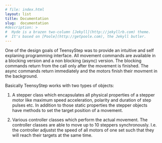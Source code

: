 ```yaml
---
# file: index.html
layout: list
title: Documentation
slug:  documentation
#description: >
#  Hyde is a brazen two-column [Jekyll](http://jekyllrb.com) theme.
#  It's based on [Poole](http://getpoole.com), the Jekyll butler.
---
```


One of the design goals of TeensyStep was to provide an intuitive and self explaning programming interface. All movement commands are available in a blocking version and a non blocking (async) version. The blocking commands return from the call only after the movement is finished. The async commands return immediately and the motors finish their  movment in the background. 

Basically TeensyStep works with two types of objects: 

1) A stepper class which encapsulates all physical properties of a stepper motor like maximum speed acceleration, polarity and duration of step pulses etc. In addition to those static properties the stepper objects have methods to set the target position of a movement. 

2) Various controller classes which perform the actual movement. The controller classes are able to move up to 10 steppers synchronously. I.e. the controller adjustst the speed of all motors of one set such that they will reach their targets at the same time. 